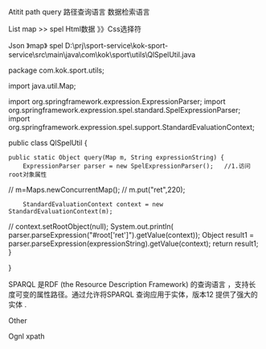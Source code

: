 Atitit path query 路径查询语言  数据检索语言


List map >> spel
Html数据 》》Css选择符


Json 》map》   spel
D:\prj\sport-service\kok-sport-service\src\main\java\com\kok\sport\utils\QlSpelUtil.java


package com.kok.sport.utils;

import java.util.Map;

import org.springframework.expression.ExpressionParser;
import org.springframework.expression.spel.standard.SpelExpressionParser;
import org.springframework.expression.spel.support.StandardEvaluationContext;

public class QlSpelUtil {

	public static Object query(Map m, String expressionString) {
		ExpressionParser parser = new SpelExpressionParser();  	//1.访问root对象属性  
		 
//	  m=Maps.newConcurrentMap();
//	m.put("ret",220);


		StandardEvaluationContext context = new StandardEvaluationContext(m);  
//	context.setRootObject(null); 
		System.out.println( parser.parseExpression("#root['ret']").getValue(context));
		Object result1 = parser.parseExpression(expressionString).getValue(context);
		return result1;
	}

}


SPARQL 是RDF (the Resource Description Framework) 的查询语言
，支持长度可变的属性路径。通过允许将SPARQL 查询应用于实体，版本12 提供了强大的实体 .

Other

Ognl  xpath

